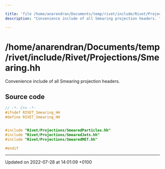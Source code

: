```yaml
---

title: 'file /home/anarendran/Documents/temp/rivet/include/Rivet/Projections/Smearing.hh'
description: "Convenience include of all Smearing projection headers. "

---
```


# /home/anarendran/Documents/temp/rivet/include/Rivet/Projections/Smearing.hh

Convenience include of all Smearing projection headers. 




## Source code

```cpp
// -*- C++ -*-
#ifndef RIVET_Smearing_HH
#define RIVET_Smearing_HH


#include "Rivet/Projections/SmearedParticles.hh"
#include "Rivet/Projections/SmearedJets.hh"
#include "Rivet/Projections/SmearedMET.hh"

#endif
```


-------------------------------

Updated on 2022-07-28 at 14:01:09 +0100
